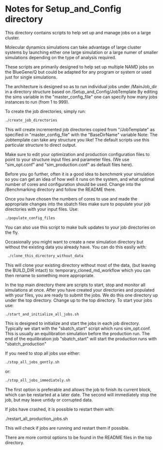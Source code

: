 # Notes for Setup_and_Config directory

This directory contains scripts to help set up and manage jobs on a large
cluster.

Molecular dynamics simulations can take advantage of large cluster systems by
launching either one large simulation or a large numer of smaller simulations
depending on the type of analysis required.

These scripts are primarily designed to help set up multiple NAMD jobs on the
BlueGene/Q but could be adapted for any program or system or used just for
single simulations.

The architecture is designed so as to run individual jobs under /MainJob_dir in
a directory structure based on /Setup_and_Config/JobTemplate By editing the sims
variable in the "master_config_file" one can specify how many jobs instances to
run  (from 1 to 999).

To create the job directories, simply run:

```sh
./create_job_directories
```

This will create incremented job directories copied from "/JobTemplate" as
specified in "master_config_file" with the "BaseDirName" variable Note: The
Jobtemplate can take any structure you like! The default scripts use this
particular structure to direct output.

Make sure to edit your optimization and production configuration files to point
to your structure input files and parameter files. (We use "sim_opt.conf" and
"sim_production.conf" as default files here).

Before you go further, often it is a good idea to *benchmark* your simulation so
you can get an idea of how well it runs on the system, and what optimal number
of cores and configuration should be used.  Change into the /Benchmarking
directory and follow the README there.

Once you have chosen the numbers of cores to use and made the appropriate
changes into the sbatch files make sure to populate your job directories with
your input files. Use:

```sh
./populate_config_files
```

You can also use this script to make bulk updates to your job directories on
the fly.

Occasionally you might want to create a new simulation directory but without the
existing data you already have.  You can do this easily with:

```sh
 ./clone_this_directory_without_data
```

This will clone your existing directory without most of the data, (but leaving
the BUILD_DIR intact) to:  temporary_cloned_md_workflow  which you can then
rename to something more appropriate.

In the top main directory there are scripts to start, stop and monitor all
simulations at once.  After you have created your directories and populated with
your files, you are ready to submit the jobs.  We do this one directory up under
the top directory. Change up to the top directory. To start your jobs use:

```sh
./start_and_initialize_all_jobs.sh
```

This is designed to initialize and start the jobs in each job directory.
Typically we start with the "sbatch_start" script which runs sim_opt.conf.  This
is usually an equilibration simulation before the production run. The end of the
equilibration job "sbatch_start" will start the production runs with
"sbatch_production"

If you need to stop all jobs use either:

```sh
./stop_all_jobs_gently.sh
```

or:

```sh
./stop_all_jobs_immediately.sh
```

The first option is preferable and allows the job to finish its current block,
which can be restarted at a later date.  The second will immediately stop the
job, but may leave untidy or corrupted data.

If jobs have crashed, it is possible to restart them with:

./restart_all_production_jobs.sh

This will check if jobs are running and restart them if possible.

There are more control options to be found in the README files in the top directory.
